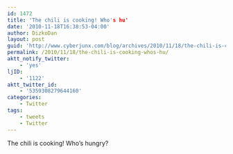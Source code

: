 ```yaml
---
id: 1472
title: 'The chili is cooking! Who's hu'
date: '2010-11-18T16:38:53-04:00'
author: DizkoDan
layout: post
guid: 'http://www.cyberjunx.com/blog/archives/2010/11/18/the-chili-is-cooking-whos-hu/'
permalink: /2010/11/18/the-chili-is-cooking-whos-hu/
aktt_notify_twitter:
    - 'yes'
ljID:
    - '1122'
aktt_twitter_id:
    - '5359308279644160'
categories:
    - Twitter
tags:
    - tweets
    - Twitter
---
```


The chili is cooking! Who’s hungry?